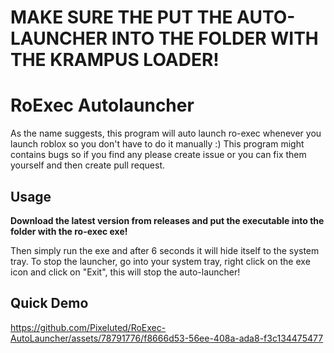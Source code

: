 # MAKE SURE THE PUT THE AUTO-LAUNCHER INTO THE FOLDER WITH THE KRAMPUS LOADER!

# RoExec Autolauncher
As the name suggests, this program will auto launch ro-exec whenever you launch roblox so you don't have to do it manually :)
This program might contains bugs so if you find any please create issue or you can fix them yourself and then create pull request.

## Usage
**Download the latest version from releases and put the executable into the folder with the ro-exec exe!**

Then simply run the exe and after 6 seconds it will hide itself to the system tray.
To stop the launcher, go into your system tray, right click on the exe icon and click on "Exit", this will stop the auto-launcher!

## Quick Demo
https://github.com/Pixeluted/RoExec-AutoLauncher/assets/78791776/f8666d53-56ee-408a-ada8-f3c134475477
